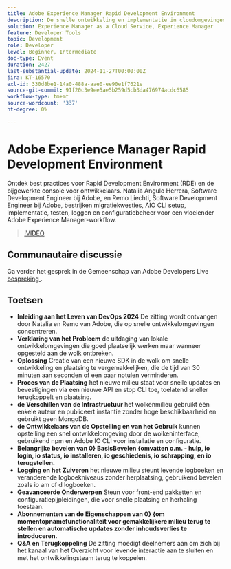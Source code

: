 ```yaml
---
title: Adobe Experience Manager Rapid Development Environment
description: De snelle ontwikkeling en implementatie in cloudomgevingen mogelijk maken met de nieuwe SDK van Adobe, waardoor de implementatietijd aanzienlijk wordt verkort en snelle updates, livelogs en geavanceerde configuratieopties worden ondersteund, zoals besproken in DevOps Life 2024.
solution: Experience Manager as a Cloud Service, Experience Manager
feature: Developer Tools
topic: Development
role: Developer
level: Beginner, Intermediate
doc-type: Event
duration: 2427
last-substantial-update: 2024-11-27T00:00:00Z
jira: KT-16570
exl-id: 330d8be1-14a0-488a-aae0-ee90e1f7621e
source-git-commit: 91f20c3e9ee5ae5b259d5cb3da476974acdc6585
workflow-type: tm+mt
source-wordcount: '337'
ht-degree: 0%

---
```


# Adobe Experience Manager Rapid Development Environment

Ontdek best practices voor Rapid Development Environment (RDE) en de bijgewerkte console voor ontwikkelaars. Natalia Angulo Herrera, Software Development Engineer bij Adobe, en Remo Liechti, Software Development Engineer bij Adobe, bestrijken migratiekwesties, AIO CLI setup, implementatie, testen, loggen en configuratiebeheer voor een vloeiender Adobe Experience Manager-workflow.

>[!VIDEO](https://video.tv.adobe.com/v/3440397/?learn=on&enablevpops)


## Communautaire discussie

Ga verder het gesprek in de Gemeenschap van Adobe Developers Live [ bespreking ](https://adobe.ly/3UJluDo).

## Toetsen

* **Inleiding aan het Leven van DevOps 2024** De zitting wordt ontvangen door Natalia en Remo van Adobe, die op snelle ontwikkelomgevingen concentreren.
* **Verklaring van het Probleem** de uitdaging van lokale ontwikkelomgevingen die goed plaatselijk werken maar wanneer opgesteld aan de wolk ontbreken.
* **Oplossing** Creatie van een nieuwe SDK in de wolk om snelle ontwikkeling en plaatsing te vergemakkelijken, die de tijd van 30 minuten aan seconden of een paar notulen verminderen.
* **Proces van de Plaatsing** het nieuwe milieu staat voor snelle updates en bevestigingen via een nieuwe API en stop CLI toe, toelatend sneller terugkoppelt en plaatsing.
* **de Verschillen van de Infrastructuur** het wolkenmilieu gebruikt één enkele auteur en publiceert instantie zonder hoge beschikbaarheid en gebruikt geen MongoDB.
* **de Ontwikkelaars van de Opstelling en van het Gebruik** kunnen opstelling een snel ontwikkelomgeving door de wolkeninterface, gebruikend npm en Adobe IO CLI voor installatie en configuratie.
* **Belangrijke bevelen van 0&rbrace; BasisBevelen &lbrace;omvatten o.m. - hulp, io login, io status, io installeren, io geschiedenis, io schrapping, en io terugstellen.**
* **Logging en het Zuiveren** het nieuwe milieu steunt levende logboeken en veranderende logboekniveaus zonder herplaatsing, gebruikend bevelen zoals io am of d logboeken.
* **Geavanceerde Onderwerpen** Steun voor front-end pakketten en configuratiepijpleidingen, die voor snelle plaatsing en herhaling toestaan.
* **Abonnementen van de Eigenschappen van 0&rbrace; &lbrace;om momentopnamefunctionaliteit voor gemakkelijkere milieu terug te stellen en automatische updates zonder inhoudsverlies te introduceren.**
* **Q&amp;A en Terugkoppeling** De zitting moedigt deelnemers aan om zich bij het kanaal van het Overzicht voor levende interactie aan te sluiten en met het ontwikkelingsteam terug te koppelen.
